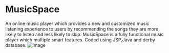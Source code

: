 # MusicSpace
An online music player which provides a new and customized music listening experience to users by recommending the songs they are more likely to listen and less likely to skip. MusicSpace is a fully functional music player which multiple smart features. Coded using JSP,Java and derby database.
![image](https://user-images.githubusercontent.com/61706649/124394367-d0647780-dd1c-11eb-9e7a-5f26061502d5.png)

